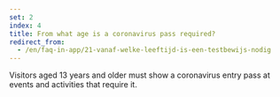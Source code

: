 ```yaml
---
set: 2
index: 4
title: From what age is a coronavirus pass required?
redirect_from: 
  - /en/faq-in-app/21-vanaf-welke-leeftijd-is-een-testbewijs-nodig
---
```

Visitors aged 13 years and older must show a coronavirus entry pass at events and activities that require it.
